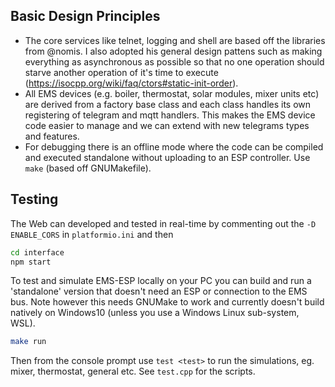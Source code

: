 ## **Basic Design Principles**

- The core services like telnet, logging and shell are based off the libraries from @nomis. I also adopted his general design pattens such as making everything as asynchronous as possible so that no one operation should starve another operation of it's time to execute (https://isocpp.org/wiki/faq/ctors#static-init-order).
- All EMS devices (e.g. boiler, thermostat, solar modules, mixer units etc) are derived from a factory base class and each class handles its own registering of telegram and mqtt handlers. This makes the EMS device code easier to manage and we can extend with new telegrams types and features.
- For debugging there is an offline mode where the code can be compiled and executed standalone without uploading to an ESP controller. Use `make` (based off GNUMakefile).

## Testing

The Web can developed and tested in real-time by commenting out the `-D ENABLE_CORS` in `platformio.ini` and then
```sh
cd interface
npm start
```

To test and simulate EMS-ESP locally on your PC you can build and run a 'standalone' version that doesn't need an ESP or connection to the EMS bus. Note however this needs GNUMake to work and currently doesn't build natively on Windows10 (unless you use a Windows Linux sub-system, WSL).

```sh
make run
```

Then from the console prompt use `test <test>` to run the simulations, eg. mixer, thermostat, general etc. See `test.cpp` for the scripts.
